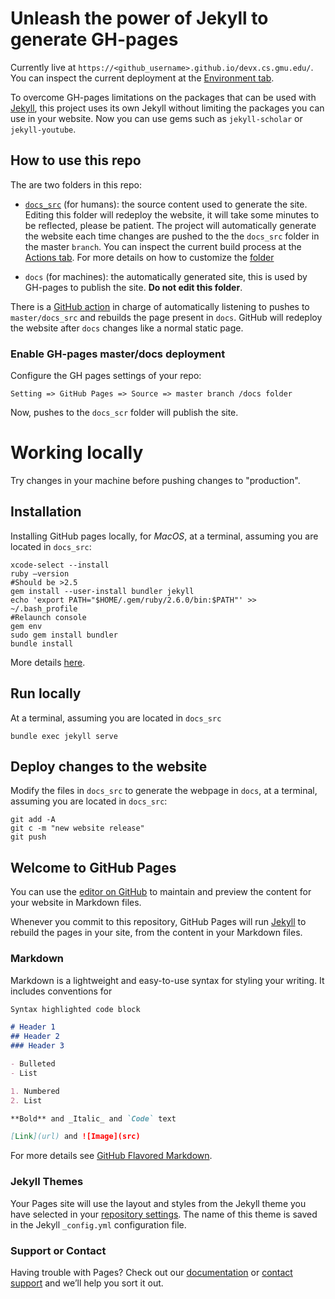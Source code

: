 # Unleash the power of Jekyll to generate GH-pages
Currently live at `https://<github_username>.github.io/devx.cs.gmu.edu/`.  You can inspect the current deployment at the [Environment tab](../../deployments/).

To overcome GH-pages limitations on the packages that can be used with [Jekyll](https://pages.github.com/versions/), this project uses its own Jekyll without limiting the packages you can use in your website. Now you can use gems such as `jekyll-scholar` or `jekyll-youtube`.

## How to use this repo
The are two folders in this repo:
- [`docs_src`](docs_src) (for humans): the source content used to generate the site. Editing this folder will redeploy the website, it will take some minutes to be reflected, please be patient. The project will automatically generate the website each time changes are pushed to the the `docs_src` folder in the master `branch`. You can inspect the current build process at the [Actions tab](../../actions/). For more details on how to customize the [folder](docs_src)

- `docs` (for machines): the automatically generated site, this is used by GH-pages to publish the site. **Do not edit this folder**.
 
There is a [GitHub action](.github/workflows/deploy_docs.yml) in charge of automatically listening to pushes to `master/docs_src` and rebuilds the page present in `docs`. GitHub will redeploy the website after `docs` changes like a normal static page.

### Enable GH-pages master/docs deployment
Configure the GH pages settings of your repo:
```
Setting => GitHub Pages => Source => master branch /docs folder
```
Now, pushes to the `docs_scr` folder will publish the site.


# Working locally
Try changes in your machine before pushing changes to "production".

## Installation
Installing GitHub pages locally, for  *MacOS*,
 at a terminal, assuming you are located in `docs_src`: 
```ShellSession
xcode-select --install
ruby —version
#Should be >2.5
gem install --user-install bundler jekyll
echo 'export PATH="$HOME/.gem/ruby/2.6.0/bin:$PATH"' >> ~/.bash_profile
#Relaunch console
gem env
sudo gem install bundler
bundle install
```
More details [here](https://jekyllrb.com/docs/installation/macos/).

## Run locally
At a terminal, assuming you are located in `docs_src`
```ShellSession
bundle exec jekyll serve
```

## Deploy changes to the website
Modify the files in `docs_src` to generate the webpage in `docs`,
 at a terminal, assuming you are located in `docs_src`:
```ShellSession
git add -A
git c -m "new website release"
git push
```

## Welcome to GitHub Pages

You can use the [editor on GitHub](https://help.github.com/en/github/managing-files-in-a-repository/editing-files-in-your-repository) to maintain and preview the content for your website in Markdown files.

Whenever you commit to this repository, GitHub Pages will run [Jekyll](https://jekyllrb.com/) to rebuild the pages in your site, from the content in your Markdown files.

### Markdown

Markdown is a lightweight and easy-to-use syntax for styling your writing. It includes conventions for

```markdown
Syntax highlighted code block

# Header 1
## Header 2
### Header 3

- Bulleted
- List

1. Numbered
2. List

**Bold** and _Italic_ and `Code` text

[Link](url) and ![Image](src)
```

For more details see [GitHub Flavored Markdown](https://guides.github.com/features/mastering-markdown/).

### Jekyll Themes

Your Pages site will use the layout and styles from the Jekyll theme you have selected in your [repository settings](../../settings). The name of this theme is saved in the Jekyll `_config.yml` configuration file.

### Support or Contact

Having trouble with Pages? Check out our [documentation](https://help.github.com/categories/github-pages-basics/) or [contact support](https://github.com/contact) and we’ll help you sort it out.
